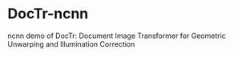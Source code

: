 # DocTr-ncnn
ncnn demo of DocTr: Document Image Transformer for Geometric Unwarping and Illumination Correction
